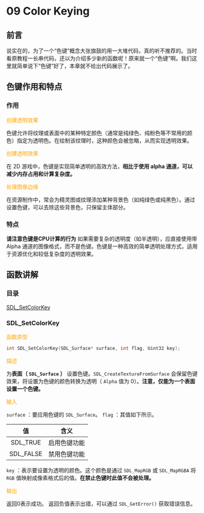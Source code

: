 # 09 Color Keying

## 前言

说实在的，为了一个“色键”概念大张旗鼓的用一大堆代码，真的听不推荐的。当时看原教程一长串代码，还以为介绍多少新的函数呢！原来就一个“色键”啊。我们这里就简单说下“色键”好了，本章就不给出代码展示了。

## 色键作用和特点

### 作用

<font color=orange>创建透明效果</font>

色键允许将纹理或表面中的某种特定颜色（通常是纯绿色、纯粉色等不常用的颜色）指定为透明色。在绘制该纹理时，这种颜色会被忽略，从而实现透明效果。

<font color=orange>创建透明效果</font>

在 2D 游戏中，色键是实现简单透明的高效方法，**相比于使用 alpha 通道，可以减少内存占用和计算复杂度。**

<font color=orange>处理图像边缘</font>

在资源制作中，常会为精灵图或纹理添加某种背景色（如纯绿色或纯黑色）。通过设置色键，可以去除这些背景色，只保留主体部分。

### 特点

**请注意色键是CPU计算的行为** 如果需要复杂的透明度（如半透明），应直接使用带 Alpha 通道的图像格式，而不是色键。色键是一种高效的简单透明处理方式，适用于资源优化和较低复杂度的透明效果。

## 函数讲解

### 目录

[SDL_SetColorKey](#sdl_setcolorkey)

### SDL_SetColorKey

<font color=orange>函数原型</font>

```cpp
int SDL_SetColorKey(SDL_Surface* surface, int flag, Uint32 key);
```

<font color=orange>描述</font>

为**表面（ `SDL_Surface` ）** 设置色键。`SDL_CreateTextureFromSurface` 会保留色键效果，将设置为色键的颜色转换为透明（ `Alpha` 值为 0）。**注意，仅能为一个表面设置一个色键。**

<font color=orange>输入</font>

`surface` ：要应用色键的 `SDL_Surface`。
`flag` ：其值如下所示。

|值|含义|
|:---:|:---:|
|SDL_TRUE|启用色键功能|
|SDL_FALSE|禁用色键功能|

`key` ：表示要设置为透明的颜色。这个颜色是通过 `SDL_MapRGB` 或 `SDL_MapRGBA` 将 `RGB` 值映射成像素格式后的值。**在禁止色键时此值不会被处理。**

<font color=orange>输出</font>

返回0表示成功。
返回负值表示出错，可以通过 `SDL_GetError()` 获取错误信息。